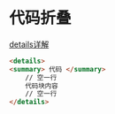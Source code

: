 # 代码折叠
[details详解](https://developer.mozilla.org/zh-CN/docs/Web/HTML/Element/details)

```html
<details>
<summary> 代码 </summary>
    // 空一行
    代码块内容
    // 空一行
</details>
```
